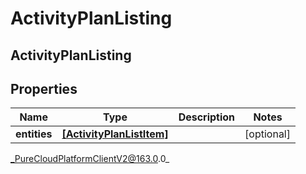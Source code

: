 # ActivityPlanListing

## ActivityPlanListing

## Properties

|Name | Type | Description | Notes|
|------------ | ------------- | ------------- | -------------|
| **entities** | [**[ActivityPlanListItem]**](ActivityPlanListItem) |  | [optional] |



_PureCloudPlatformClientV2@163.0.0_
